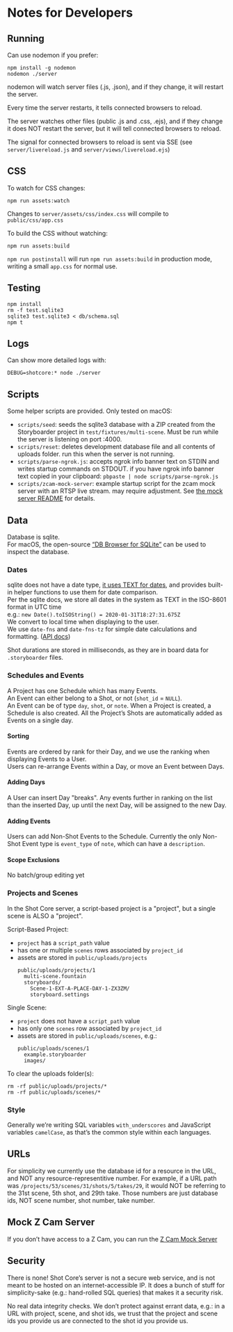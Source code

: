 # Notes for Developers

## Running

Can use nodemon if you prefer:

```
npm install -g nodemon
nodemon ./server
```

nodemon will watch server files (.js, .json), and if they change, it will restart the server.

Every time the server restarts, it tells connected browsers to reload.

The server watches other files (public .js and .css, .ejs), and if they change it does NOT restart the server, but it will tell connected browsers to reload.

The signal for connected browsers to reload is sent via SSE (see `server/livereload.js` and `server/views/livereload.ejs`)

## CSS

To watch for CSS changes:

```
npm run assets:watch
```

Changes to `server/assets/css/index.css` will compile to `public/css/app.css`

To build the CSS without watching:

```
npm run assets:build
```

`npm run postinstall` will run `npm run assets:build` in production mode, writing a small `app.css` for normal use.

## Testing

```
npm install
rm -f test.sqlite3
sqlite3 test.sqlite3 < db/schema.sql
npm t
```

## Logs

Can show more detailed logs with:
```
DEBUG=shotcore:* node ./server
```

## Scripts

Some helper scripts are provided. Only tested on macOS:

- `scripts/seed`: seeds the sqlite3 database with a ZIP created from the Storyboarder project in `test/fixtures/multi-scene`. Must be run while the server is listening on port :4000.
- `scripts/reset`: deletes development database file and all contents of uploads folder. run this when the server is not running.
- `scripts/parse-ngrok.js`: accepts ngrok info banner text on STDIN and writes startup commands on STDOUT. if you have ngrok info banner text copied in your clipboard: `pbpaste | node scripts/parse-ngrok.js`
- `scripts/zcam-mock-server`: example startup script for the zcam mock server with an RTSP live stream. may require adjustment. See [the mock server README](lib/zcam/mock-server/README.md) for details.  

## Data

Database is sqlite.  
For macOS, the open-source [“DB Browser for SQLite”](https://github.com/sqlitebrowser/sqlitebrowser) can be used to inspect the database.

### Dates

sqlite does not have a date type, [it uses TEXT for dates](https://www.sqlite.org/lang_datefunc.html), and provides built-in helper functions to use them for date comparison.  
Per the sqlite docs, we store all dates in the system as TEXT in the ISO-8601 format in UTC time  
e.g.: `new Date().toISOString() = 2020-01-31T18:27:31.675Z`  
We convert to local time when displaying to the user.  
We use `date-fns` and `date-fns-tz` for simple date calculations and formatting. ([API docs](https://date-fns.org/v2.9.0/docs/Getting-Started))

Shot durations are stored in milliseconds, as they are in board data for `.storyboarder` files.

### Schedules and Events
A Project has one Schedule which has many Events.  
An Event can either belong to a Shot, or not (`shot_id` = `NULL`).  
An Event can be of type `day`, `shot`, or `note`.
When a Project is created, a Schedule is also created. All the Project’s Shots are automatically added as Events on a single day.

#### Sorting
Events are ordered by rank for their Day, and we use the ranking when displaying Events to a User.  
Users can re-arrange Events within a Day, or move an Event between Days.  

#### Adding Days
A User can insert Day "breaks". Any events further in ranking on the list than the inserted Day, up until the next Day, will be assigned to the new Day.  

#### Adding Events
Users can add Non-Shot Events to the Schedule. Currently the only Non-Shot Event type is `event_type` of `note`, which can have a `description`.

#### Scope Exclusions
No batch/group editing yet

### Projects and Scenes

In the Shot Core server, a script-based project is a "project", but a single scene is ALSO a "project".

Script-Based Project:
- `project` has a `script_path` value
- has one or multiple `scenes` rows associated by `project_id`
- assets are stored in `public/uploads/projects`
  ```
  public/uploads/projects/1
    multi-scene.fountain
    storyboards/
      Scene-1-EXT-A-PLACE-DAY-1-ZX3ZM/
      storyboard.settings
  ```

Single Scene:
- `project` does not have a `script_path` value
- has only one `scenes` row associated by `project_id`
- assets are stored in `public/uploads/scenes`, e.g.:  
  ```
  public/uploads/scenes/1
    example.storyboarder
    images/
  ```

To clear the uploads folder(s):

    rm -rf public/uploads/projects/*
    rm -rf public/uploads/scenes/*

### Style

Generally we’re writing SQL variables `with_underscores` and JavaScript variables `camelCase`, as that’s the common style within each languages.

## URLs

For simplicity we currently use the database id for a resource in the URL, and NOT any resource-representitive number. For example, if a URL path was `/projects/53/scenes/31/shots/5/takes/29`, it would NOT be referring to the 31st scene, 5th shot, and 29th take. Those numbers are just database ids, NOT scene number, shot number, take number.

## Mock Z Cam Server

If you don’t have access to a Z Cam, you can run the [Z Cam Mock Server](./lib/zcam/mock-server/README.md) 

## Security

There is none! Shot Core’s server is not a secure web service, and is not meant to be hosted on an internet-accessible IP. It does a bunch of stuff for simplicity-sake (e.g.: hand-rolled SQL queries) that makes it a security risk.

No real data integrity checks. We don’t protect against errant data, e.g.: in a URL with project, scene, and shot ids, we trust that the project and scene ids you provide us are connected to the shot id you provide us.
